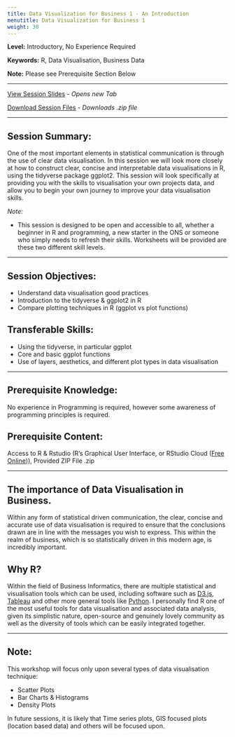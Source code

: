 ```yaml
---
title: Data Visualization for Business 1 - An Introduction
menutitle: Data Visualization for Business 1
weight: 30
---
```


**Level:** Introductory, No Experience Required

**Keywords:** R, Data Visualisation, Business Data

**Note:** Please see Prerequisite Section Below

---

[View Session Slides](</slides/dataviz_business_presentation.html>) - *Opens new Tab*

[Download Session Files](</zip_content/dataviz_biz_intro.zip>) - *Downloads .zip file*

---

## Session Summary: 

One of the most important elements in statistical communication is through the use of clear data visualisation. In this session we will look more closely at how to construct clear, concise and interpretable data visualisations in R, using the tidyverse package ggplot2. This session will look specifically at providing you with the skills to visualisation your own projects data, and allow you to begin your own journey to improve your data visualisation skills.

*Note:*
* This session is designed to be open and accessible to all, whether a beginner in R and programming, a new starter in the ONS or someone who simply needs to refresh their skills. Worksheets will be provided are these two different skill levels.

---

## Session Objectives:
* Understand data visualisation good practices
* Introduction to the tidyverse & ggplot2 in R
* Compare plotting techniques in R (ggplot vs plot functions)


## Transferable Skills: 
* Using the tidyverse, in particular ggplot
* Core and basic ggplot functions
* Use of layers, aesthetics, and different plot types in data visualisation


---

## Prerequisite Knowledge: 
No experience in Programming is required, however some awareness of programming principles is required.

## Prerequisite Content: 
Access to R & Rstudio (R’s Graphical User Interface, or RStudio Cloud ([Free Online](<https://rstudio.cloud/>))), Provided ZIP File .zip

---

## The importance of Data Visualisation in Business. 

Within any form of statistical driven communication, the clear, concise and accurate use of data visualisation is required to ensure that the conclusions drawn are in line with the messages you wish to express. This within the realm of business, which is so statistically driven in this modern age, is incredibly important.


## Why R? 

Within the field of Business Informatics, there are multiple statistical and visualisation tools which can be used, including software such as [D3.js](<https://d3js.org/>), [Tableau](<https://www.tableau.com/>) and other more general tools like [Python](<https://www.python.org/>). I personally find R one of the most useful tools for data visualisation and associated data analysis, given its simplistic nature, open-source and genuinely lovely community as well as the diversity of tools which can be easily integrated together. 


---

## Note: 

This workshop will focus only upon several types of data visualisation technique: 

* Scatter Plots 
* Bar Charts & Histograms
* Density Plots

In future sessions, it is likely that Time series plots, GIS focused plots (location based data) and others will be focused upon. 



